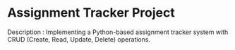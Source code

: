 # Assignment Tracker Project
Description : Implementing a Python-based assignment tracker system with CRUD (Create, Read, Update, Delete) operations. 
